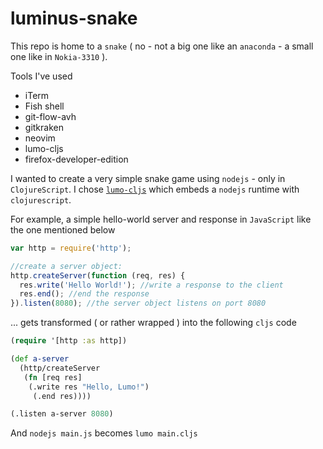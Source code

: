 # luminus-snake

This repo is home to a `snake` ( no - not a big one like an `anaconda` - a small one like in `Nokia-3310` ).

Tools I've used 

- iTerm
- Fish shell
- git-flow-avh
- gitkraken
- neovim
- lumo-cljs
- firefox-developer-edition



I wanted to create a very simple snake game using `nodejs` - only in `ClojureScript`. I chose [`lumo-cljs`](https://github.com/anmonteiro/lumo)  which embeds a `nodejs` runtime with `clojurescript`.

For example, a simple hello-world server and response in `JavaScript` like the one mentioned below

```javascript
var http = require('http');

//create a server object:
http.createServer(function (req, res) {
  res.write('Hello World!'); //write a response to the client
  res.end(); //end the response
}).listen(8080); //the server object listens on port 8080 

```

... gets transformed ( or rather wrapped ) into the following `cljs` code

```clojure
(require '[http :as http])

(def a-server
  (http/createServer
   (fn [req res]
    (.write res "Hello, Lumo!")
     (.end res))))

(.listen a-server 8080)

```


And `nodejs main.js` becomes `lumo main.cljs` 



